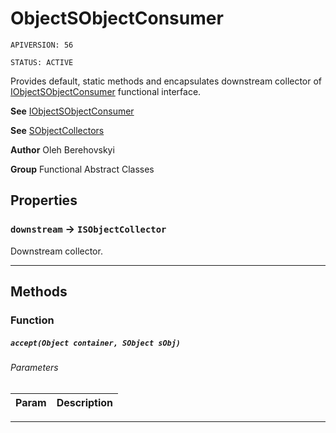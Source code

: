 # ObjectSObjectConsumer

`APIVERSION: 56`

`STATUS: ACTIVE`

Provides default, static methods and encapsulates downstream collector of [IObjectSObjectConsumer](/docs/Functional-Interfaces/IObjectSObjectConsumer.md) functional interface.


**See** [IObjectSObjectConsumer](/docs/Functional-Interfaces/IObjectSObjectConsumer.md)


**See** [SObjectCollectors](/docs/Functional-Built-In-Classes/SObjectCollectors.md)


**Author** Oleh Berehovskyi


**Group** Functional Abstract Classes

## Properties

### `downstream` → `ISObjectCollector`


Downstream collector.

---
## Methods
### Function
##### `accept(Object container, SObject sObj)`
###### Parameters
|Param|Description|
|---|---|

---
